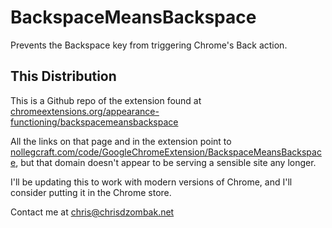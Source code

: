 # BackspaceMeansBackspace

Prevents the Backspace key from triggering Chrome's Back action.

## This Distribution

This is a Github repo of the extension found at [chromeextensions.org/appearance-functioning/backspacemeansbackspace](http://www.chromeextensions.org/appearance-functioning/backspacemeansbackspace/)

All the links on that page and in the extension point to [nollegcraft.com/code/GoogleChromeExtension/BackspaceMeansBackspace](http://www.nollegcraft.com/code/GoogleChromeExtension/BackspaceMeansBackspace/), but that domain doesn't appear to be serving a sensible site any longer.

I'll be updating this to work with modern versions of Chrome, and I'll consider putting it in the Chrome store.

Contact me at chris@chrisdzombak.net